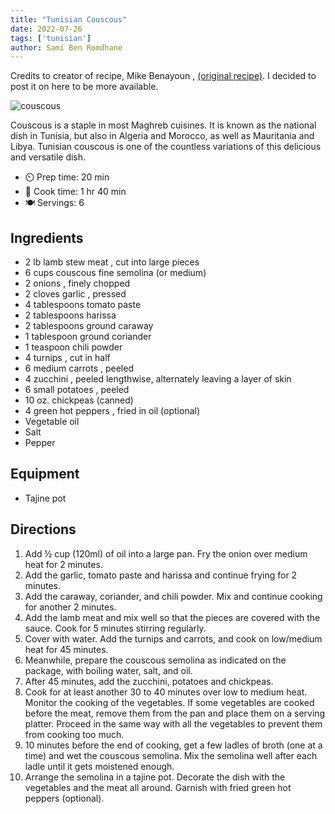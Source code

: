 ```yaml
---
title: "Tunisian Couscous"
date: 2022-07-26
tags: ['tunisian']
author: Sami Ben Romdhane
---
```



Credits to creator of recipe, Mike
Benayoun , [(original recipe)](https://www.196flavors.com/tunisia-tunisian-couscous/).
I decided to post it on here to be more available.

![couscous](/pix/couscous.webp)

Couscous is a staple in most Maghreb cuisines. It is known as the national dish in Tunisia, but also in Algeria and
Morocco, as well as Mauritania and Libya. Tunisian couscous is one of the countless variations of this delicious and
versatile dish.

- ⏲️ Prep time: 20 min
- 🍳 Cook time: 1 hr 40 min
- 🍽️ Servings: 6

## Ingredients

- 2 lb lamb stew meat , cut into large pieces
- 6 cups couscous fine semolina (or medium)
- 2 onions , finely chopped
- 2 cloves garlic , pressed
- 4 tablespoons tomato paste
- 2 tablespoons harissa
- 2 tablespoons ground caraway
- 1 tablespoon ground coriander
- 1 teaspoon chili powder
- 4 turnips , cut in half
- 6 medium carrots , peeled
- 4 zucchini , peeled lengthwise, alternately leaving a layer of skin
- 6 small potatoes , peeled
- 10 oz. chickpeas (canned)
- 4 green hot peppers , fried in oil (optional)
- Vegetable oil
- Salt
- Pepper

## Equipment

- Tajine pot

## Directions

1. Add ½ cup (120ml) of oil into a large pan. Fry the onion over medium heat for 2 minutes.
2. Add the garlic, tomato paste and harissa and continue frying for 2 minutes.
3. Add the caraway, coriander, and chili powder. Mix and continue cooking for another 2 minutes.
4. Add the lamb meat and mix well so that the pieces are covered with the sauce. Cook for 5 minutes stirring regularly.
5. Cover with water. Add the turnips and carrots, and cook on low/medium heat for 45 minutes.
6. Meanwhile, prepare the couscous semolina as indicated on the package, with boiling water, salt, and oil.
7. After 45 minutes, add the zucchini, potatoes and chickpeas.
8. Cook for at least another 30 to 40 minutes over low to medium heat. Monitor the cooking of the vegetables. If some
   vegetables are cooked before the meat, remove them from the pan and place them on a serving platter. Proceed in the
   same way with all the vegetables to prevent them from cooking too much.
9. 10 minutes before the end of cooking, get a few ladles of broth (one at a time) and wet the couscous semolina. Mix
   the semolina well after each ladle until it gets moistened enough.
10. Arrange the semolina in a tajine pot. Decorate the dish with the vegetables and the meat all around. Garnish with
    fried green hot peppers (optional).
